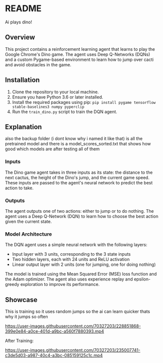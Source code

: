 # README
Ai plays dino!
## Overview
This project contains a reinforcement learning agent that learns to play the Google Chrome's Dino game. The agent uses Deep Q-Networks (DQNs) and a custom Pygame-based environment to learn how to jump over cacti and avoid obstacles in the game.

## Installation
1. Clone the repository to your local machine.
2. Ensure you have Python 3.6 or later installed.
3. Install the required packages using pip: `pip install pygame tensorflow stable-baselines3 numpy pyperclip`
4. Run the `train_dino.py` script to train the DQN agent.
## Explanation
also the backup folder (i dont know why i named it like that) is all the pretrained model and there is a model_scores_sorted.txt that shows how good which models are after testing all of them
### Inputs
The Dino game agent takes in three inputs as its state: the distance to the next cactus, the height of the Dino's jump, and the current game speed. These inputs are passed to the agent's neural network to predict the best action to take.

### Outputs
The agent outputs one of two actions: either to jump or to do nothing. The agent uses a Deep Q-Network (DQN) to learn how to choose the best action given the current state.

### Model Architecture
The DQN agent uses a simple neural network with the following layers:

- Input layer with 3 units, corresponding to the 3 state inputs
- Two hidden layers, each with 24 units and ReLU activation
- Linear output layer with 2 units (one for jumping, one for doing nothing)

The model is trained using the Mean Squared Error (MSE) loss function and the Adam optimizer. The agent also uses experience replay and epsilon-greedy exploration to improve its performance.

## Showcase
This is training so it uses random jumps so the ai can learn quicker thats why it jumps so often

https://user-images.githubusercontent.com/70327203/228851868-399e0e84-a0ce-401d-a9bc-a560f7880393.mp4


After Training:

https://user-images.githubusercontent.com/70327203/235007741-c3de5d03-a987-40c4-a3bc-085159125c1c.mp4

